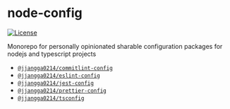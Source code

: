 # node-config

[![License](https://img.shields.io/badge/License-MIT-ff4081.svg?style=flat-square&labelColor=black)](./LICENSE)

Monorepo for personally opinionated sharable configuration packages for nodejs and typescript projects

- [`@jjangga0214/commitlint-config`](./packages/commitlint-config)
- [`@jjangga0214/eslint-config`](./packages/eslint-config)
- [`@jjangga0214/jest-config`](./packages/jest-config)
- [`@jjangga0214/prettier-config`](./packages/prettier-config)
- [`@jjangga0214/tsconfig`](./packages/tsconfig)
